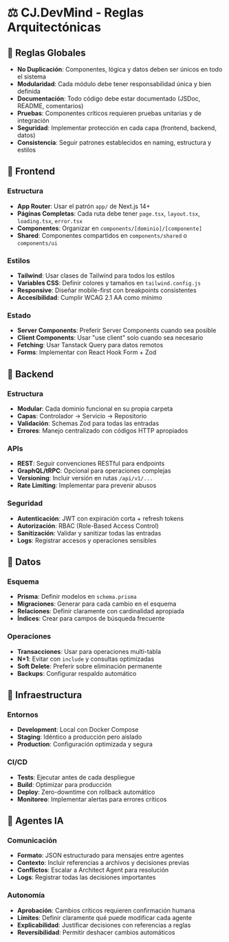 # ⚖️ CJ.DevMind - Reglas Arquitectónicas

## 📏 Reglas Globales

- **No Duplicación**: Componentes, lógica y datos deben ser únicos en todo el sistema
- **Modularidad**: Cada módulo debe tener responsabilidad única y bien definida
- **Documentación**: Todo código debe estar documentado (JSDoc, README, comentarios)
- **Pruebas**: Componentes críticos requieren pruebas unitarias y de integración
- **Seguridad**: Implementar protección en cada capa (frontend, backend, datos)
- **Consistencia**: Seguir patrones establecidos en naming, estructura y estilos

## 🎨 Frontend

### Estructura
- **App Router**: Usar el patrón `app/` de Next.js 14+
- **Páginas Completas**: Cada ruta debe tener `page.tsx`, `layout.tsx`, `loading.tsx`, `error.tsx`
- **Componentes**: Organizar en `components/[dominio]/[componente]`
- **Shared**: Componentes compartidos en `components/shared` o `components/ui`

### Estilos
- **Tailwind**: Usar clases de Tailwind para todos los estilos
- **Variables CSS**: Definir colores y tamaños en `tailwind.config.js`
- **Responsive**: Diseñar mobile-first con breakpoints consistentes
- **Accesibilidad**: Cumplir WCAG 2.1 AA como mínimo

### Estado
- **Server Components**: Preferir Server Components cuando sea posible
- **Client Components**: Usar "use client" solo cuando sea necesario
- **Fetching**: Usar Tanstack Query para datos remotos
- **Forms**: Implementar con React Hook Form + Zod

## 🔧 Backend

### Estructura
- **Modular**: Cada dominio funcional en su propia carpeta
- **Capas**: Controlador → Servicio → Repositorio
- **Validación**: Schemas Zod para todas las entradas
- **Errores**: Manejo centralizado con códigos HTTP apropiados

### APIs
- **REST**: Seguir convenciones RESTful para endpoints
- **GraphQL/tRPC**: Opcional para operaciones complejas
- **Versioning**: Incluir versión en rutas `/api/v1/...`
- **Rate Limiting**: Implementar para prevenir abusos

### Seguridad
- **Autenticación**: JWT con expiración corta + refresh tokens
- **Autorización**: RBAC (Role-Based Access Control)
- **Sanitización**: Validar y sanitizar todas las entradas
- **Logs**: Registrar accesos y operaciones sensibles

## 💾 Datos

### Esquema
- **Prisma**: Definir modelos en `schema.prisma`
- **Migraciones**: Generar para cada cambio en el esquema
- **Relaciones**: Definir claramente con cardinalidad apropiada
- **Índices**: Crear para campos de búsqueda frecuente

### Operaciones
- **Transacciones**: Usar para operaciones multi-tabla
- **N+1**: Evitar con `include` y consultas optimizadas
- **Soft Delete**: Preferir sobre eliminación permanente
- **Backups**: Configurar respaldo automático

## 🚀 Infraestructura

### Entornos
- **Development**: Local con Docker Compose
- **Staging**: Idéntico a producción pero aislado
- **Production**: Configuración optimizada y segura

### CI/CD
- **Tests**: Ejecutar antes de cada despliegue
- **Build**: Optimizar para producción
- **Deploy**: Zero-downtime con rollback automático
- **Monitoreo**: Implementar alertas para errores críticos

## 🤖 Agentes IA

### Comunicación
- **Formato**: JSON estructurado para mensajes entre agentes
- **Contexto**: Incluir referencias a archivos y decisiones previas
- **Conflictos**: Escalar a Architect Agent para resolución
- **Logs**: Registrar todas las decisiones importantes

### Autonomía
- **Aprobación**: Cambios críticos requieren confirmación humana
- **Límites**: Definir claramente qué puede modificar cada agente
- **Explicabilidad**: Justificar decisiones con referencias a reglas
- **Reversibilidad**: Permitir deshacer cambios automáticos
